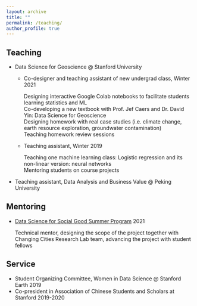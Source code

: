 ```yaml
---
layout: archive
title: ""
permalink: /teaching/
author_profile: true
---
```


## Teaching 

- Data Science for Geoscience @ Stanford University

	- Co-designer and teaching assistant of new undergrad class, Winter 2021

		Designing interactive Google Colab notebooks to facilitate students learning statistics and ML   
		Co-developing a new textbook with Prof. Jef Caers and Dr. David Yin: Data Science for Geoscience  
		Designing homework with real case studies (i.e. climate change, earth resource exploration, groundwater contamination)   
		Teaching homework review sessions 

	- Teaching assistant, Winter 2019

		Teaching one machine learning class: Logistic regression and its non-linear version: neural networks   
		Mentoring students on course projects    

- Teaching assistant, Data Analysis and Business Value @ Peking University
	 

## Mentoring 

- [Data Science for Social Good Summer Program](https://datascience.stanford.edu/programs/data-science-social-good-summer-program) 2021

	Technical mentor, designing the scope of the project together with Changing Cities Research Lab team, advancing the project with student fellows

## Service
- Student Organizing Committee, Women in Data Science @ Stanford Earth 2019
- Co-president in Association of Chinese Students and Scholars at Stanford 2019-2020